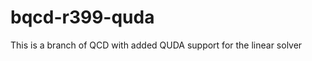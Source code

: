 bqcd-r399-quda
==============

This is a branch of QCD with added QUDA support for the linear solver
